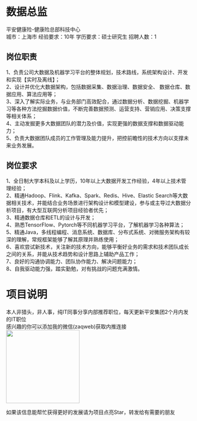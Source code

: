 # 数据总监
平安健康险-健康险总部科技中心  
城市：上海市 经验要求：10年 学历要求：硕士研究生  招聘人数：1

## 岗位职责
1、负责公司大数据及机器学习平台的整体规划，技术路线，系统架构设计、开发和实现【实时及离线】；   
2、设计并优化大数据架构，包括数据采集、数据治理、数据安全、 数据仓库、数据应用、算法应用等；   
3、深入了解实际业务，与业务部门高效配合，通过数据分析、数据挖掘、机器学习等各种方法挖掘数据价值，不断完善数据预测、运营支持、营销应用、决策支撑等相关体系；   
4、主动发掘更多大数据团队的潜力及价值，实现更强的数据支撑和数据驱动能力；   
5、负责大数据团队成员的工作管理及能力提升，把控前瞻性的技术方向以支撑未来业务发展。

## 岗位要求
1、全日制大学本科及以上学历，10年以上大数据开发工作经验，4年以上技术管理经验；   
2、精通Hadoop、Flink、Kafka、Spark、Redis、Hive、Elastic Search等大数据相关技术，并能结合业务场景进行架构设计和模型建设，参与或主导过大数据分析项目，有大型互联网分析项目经验者优先；   
3、精通数据仓库和ETL的设计与开发；   
4、熟悉TensorFlow、Pytorch等不同机器学习平台，了解机器学习各种算法；   
5、精通Java，多线程编程、消息系统、数据库、分布式系统、对微服务架构有较深的理解，常规框架能够了解其原理并熟练使用；   
6、喜欢尝试新技术，关注新的技术方向，能够平衡好业务的需求和技术团队成长之间的关系，并能从技术趋势和设计思路上辅助产品工作；   
7、良好的沟通协调能力、团队协作能力、解决问题能力；   
8、自我驱动能力强，踏实勤勉，对有挑战的问题充满激情。

# 项目说明

本人非猎头，非人事，纯IT同事分享内部推荐职位，每天更新平安集团2个月内发的IT职位  
感兴趣的你可以添加我的微信(zaqweb)获取内推连接  
<img src="https://github.com/zaqweb/PA-IT-JOBS/blob/master/WechatICode.jpeg"  height="200" width="200">

如果该信息能帮忙获得更好的发展请为项目点亮Star，转发给有需要的朋友




